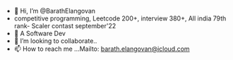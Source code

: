 - 👋 Hi, I’m @BarathElangovan
- competitive programming, Leetcode 200+, interview 380+, All india 79th rank- Scaler contast september'22
- 👀 A Software Dev
- 💞️ I’m looking to collaborate..
- 📫 How to reach me ...Mailto: barath.elangovan@icloud.com
